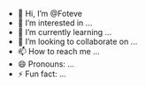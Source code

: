 - 👋 Hi, I’m @Foteve
- 👀 I’m interested in ...
- 🌱 I’m currently learning ...
- 💞️ I’m looking to collaborate on ...
- 📫 How to reach me ...
- 😄 Pronouns: ...
- ⚡ Fun fact: ...

<!---
Foteve/Foteve is a ✨ special ✨ repository because its `README.md` (this file) appears on your GitHub profile.
You can click the Preview link to take a look at your changes.
--->
